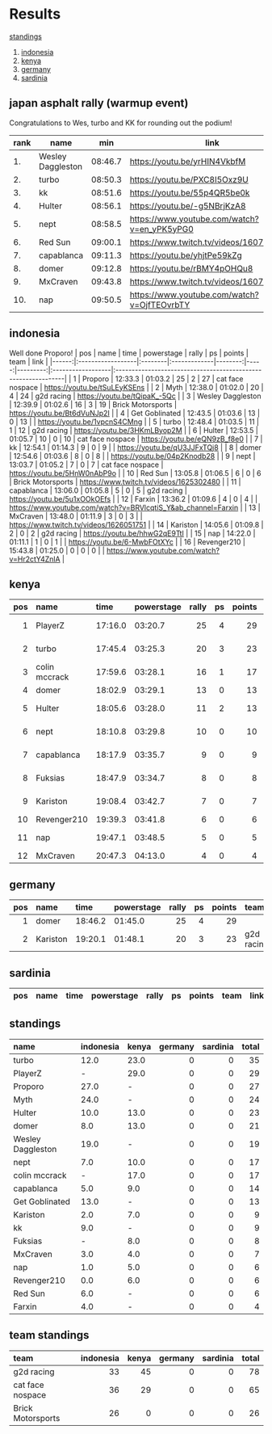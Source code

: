 
# Results

[standings](https://github.com/xlsrln/cat/edit/main/results.md#standings)

1. [indonesia](https://github.com/xlsrln/cat/edit/main/results.md#indonesia)
2. [kenya](https://github.com/xlsrln/cat/edit/main/results.md#kenya)
3. [germany](https://github.com/xlsrln/cat/edit/main/results.md#germany)
4. [sardinia](https://github.com/xlsrln/cat/edit/main/results.md#sardinia)

## japan asphalt rally (warmup event)

Congratulations to Wes, turbo and KK for rounding out the podium!

| rank | name              | min     | link                                         |
| ---- | ----------------- | ------- | -------------------------------------------- |
| 1.   | Wesley Daggleston | 08:46.7 | https://youtu.be/yrHIN4VkbfM                 |
| 2.   | turbo             | 08:50.3 | https://youtu.be/PXC8I5Oxz9U                 |
| 3.   | kk                | 08:51.6 | https://youtu.be/55p4QR5be0k                 |
| 4.   | Hulter            | 08:56.1 | https://youtu.be/-g5NBrjKzA8                 |
| 5.   | nept              | 08:58.5 | https://www.youtube.com/watch?v=en_yPK5yPG0 |
| 6.   | Red Sun           | 09:00.1 | https://www.twitch.tv/videos/1607608745      |
| 7.   | capablanca	   | 09:11.3 | https://youtu.be/yhjtPe59kZg
| 8.   | domer             | 09:12.8 | https://youtu.be/rBMY4pOHQu8                 |
| 9.   | MxCraven          | 09:43.8 | https://www.twitch.tv/videos/1607365265      |
|10.   | nap               | 09:50.5 | https://www.youtube.com/watch?v=OjfTEOvrbTY  |

## indonesia
Well done Proporo!
|   pos | name              | time    | powerstage   |   rally |   ps |   points | team              | link                                                          |
|------:|:------------------|:--------|:-------------|--------:|-----:|---------:|:------------------|:--------------------------------------------------------------|
|     1 | Proporo           | 12:33.3 | 01:03.2      |      25 |    2 |       27 | cat face nospace  | https://youtu.be/tSuLEyKSEns                                  |
|     2 | Myth              | 12:38.0 | 01:02.0      |      20 |    4 |       24 | g2d racing        | https://youtu.be/tQipaK_-5Qc                                  |
|     3 | Wesley Daggleston | 12:39.9 | 01:02.6      |      16 |    3 |       19 | Brick Motorsports | https://youtu.be/Bt6dVuNJp2I                                  |
|     4 | Get Goblinated    | 12:43.5 | 01:03.6      |      13 |    0 |       13 |                   | https://youtu.be/1vpcnS4CMng                                  |
|     5 | turbo             | 12:48.4 | 01:03.5      |      11 |    1 |       12 | g2d racing        | https://youtu.be/3HKmLByop2M                                  |
|     6 | Hulter            | 12:53.5 | 01:05.7      |      10 |    0 |       10 | cat face nospace  | https://youtu.be/eQN9zB_f8e0                                  |
|     7 | kk                | 12:54.1 | 01:14.3      |       9 |    0 |        9 |                   | https://youtu.be/qU3JJFxTQj8                                  |
|     8 | domer             | 12:54.6 | 01:03.6      |       8 |    0 |        8 |                   | https://youtu.be/04p2Knodb28                                  |
|     9 | nept              | 13:03.7 | 01:05.2      |       7 |    0 |        7 | cat face nospace  | https://youtu.be/5HnW0nAbP9o                                  |
|    10 | Red Sun           | 13:05.8 | 01:06.5      |       6 |    0 |        6 | Brick Motorsports | https://www.twitch.tv/videos/1625302480                       |
|    11 | capablanca        | 13:06.0 | 01:05.8      |       5 |    0 |        5 | g2d racing        | https://youtu.be/5u1xOOkOEfs                                  |
|    12 | Farxin            | 13:36.2 | 01:09.6      |       4 |    0 |        4 |                   | https://www.youtube.com/watch?v=BRVlcqtiS_Y&ab_channel=Farxin |
|    13 | MxCraven          | 13:48.0 | 01:11.9      |       3 |    0 |        3 |                   | https://www.twitch.tv/videos/1626051751                       |
|    14 | Kariston          | 14:05.6 | 01:09.8      |       2 |    0 |        2 | g2d racing        | https://youtu.be/hhwG2qE9TtI                                  |
|    15 | nap               | 14:22.0 | 01:11.1      |       1 |    0 |        1 |                   | https://youtu.be/6-MwbFOtXYc                                  |
|    16 | Revenger210       | 15:43.8 | 01:25.0      |       0 |    0 |        0 |                   | https://www.youtube.com/watch?v=Hr2ctY4ZnlA                   |
## kenya

|   pos | name          | time    | powerstage   |   rally |   ps |   points | team             | link                                                           |
|------:|:--------------|:--------|:-------------|--------:|-----:|---------:|:-----------------|:---------------------------------------------------------------|
|     1 | PlayerZ       | 17:16.0 | 03:20.7      |      25 |    4 |       29 | g2d racing       | https://youtu.be/s8S5dyTnNpc                                   |
|     2 | turbo         | 17:45.4 | 03:25.3      |      20 |    3 |       23 | g2d racing       | https://youtu.be/6bVu7oTrAZw                                   |
|     3 | colin mccrack | 17:59.6 | 03:28.1      |      16 |    1 |       17 | g2d racing       | https://www.youtube.com/watch?v=l2Ee3kN6a68                    |
|     4 | domer         | 18:02.9 | 03:29.1      |      13 |    0 |       13 |                  | https://youtu.be/URIfE1vL-jg                                   |
|     5 | Hulter        | 18:05.6 | 03:28.0      |      11 |    2 |       13 | cat face nospace | https://youtu.be/gq6DhNcpZBI                                   |
|     6 | nept          | 18:10.8 | 03:29.8      |      10 |    0 |       10 | cat face nospace | https://youtu.be/M4o2sSYBvZA                                   |
|     7 | capablanca    | 18:17.9 | 03:35.7      |       9 |    0 |        9 | g2d racing       | https://youtu.be/4JeB7fbzCcU                                   |
|     8 | Fuksias       | 18:47.9 | 03:34.7      |       8 |    0 |        8 |                  | https://www.youtube.com/watch?v=E4qFigjDs0o&ab_channel=Fuksias |
|     9 | Kariston      | 19:08.4 | 03:42.7      |       7 |    0 |        7 | g2d racing       | https://youtu.be/Pzj3KO2ei70                                   |
|    10 | Revenger210   | 19:39.3 | 03:41.8      |       6 |    0 |        6 |                  | https://youtu.be/sx25UhSl3wI                                   |
|    11 | nap           | 19:47.1 | 03:48.5      |       5 |    0 |        5 |                  | https://www.youtube.com/watch?v=GraQJSZkVI0                    |
|    12 | MxCraven      | 20:47.3 | 04:13.0      |       4 |    0 |        4 |                  | https://www.twitch.tv/videos/1635003671                        |
## germany

|   pos | name     | time    | powerstage   |   rally |   ps |   points | team       | link                                        |
|------:|:---------|:--------|:-------------|--------:|-----:|---------:|:-----------|:--------------------------------------------|
|     1 | domer    | 18:46.2 | 01:45.0      |      25 |    4 |       29 |            | https://youtu.be/JnGVx8PXmfA                |
|     2 | Kariston | 19:20.1 | 01:48.1      |      20 |    3 |       23 | g2d racing | https://www.youtube.com/watch?v=5yLjyDsE6HM |
## sardinia

| pos   | name   | time   | powerstage   | rally   | ps   | points   | team   | link   |
|-------|--------|--------|--------------|---------|------|----------|--------|--------|
## standings
| name              | indonesia   | kenya   |   germany |   sardinia |   total |
|:------------------|:------------|:--------|----------:|-----------:|--------:|
| turbo             | 12.0        | 23.0    |         0 |          0 |      35 |
| PlayerZ           | -           | 29.0    |         0 |          0 |      29 |
| Proporo           | 27.0        | -       |         0 |          0 |      27 |
| Myth              | 24.0        | -       |         0 |          0 |      24 |
| Hulter            | 10.0        | 13.0    |         0 |          0 |      23 |
| domer             | 8.0         | 13.0    |         0 |          0 |      21 |
| Wesley Daggleston | 19.0        | -       |         0 |          0 |      19 |
| nept              | 7.0         | 10.0    |         0 |          0 |      17 |
| colin mccrack     | -           | 17.0    |         0 |          0 |      17 |
| capablanca        | 5.0         | 9.0     |         0 |          0 |      14 |
| Get Goblinated    | 13.0        | -       |         0 |          0 |      13 |
| Kariston          | 2.0         | 7.0     |         0 |          0 |       9 |
| kk                | 9.0         | -       |         0 |          0 |       9 |
| Fuksias           | -           | 8.0     |         0 |          0 |       8 |
| MxCraven          | 3.0         | 4.0     |         0 |          0 |       7 |
| nap               | 1.0         | 5.0     |         0 |          0 |       6 |
| Revenger210       | 0.0         | 6.0     |         0 |          0 |       6 |
| Red Sun           | 6.0         | -       |         0 |          0 |       6 |
| Farxin            | 4.0         | -       |         0 |          0 |       4 |
## team standings
| team              |   indonesia |   kenya |   germany |   sardinia |   total |
|:------------------|------------:|--------:|----------:|-----------:|--------:|
| g2d racing        |          33 |      45 |         0 |          0 |      78 |
| cat face nospace  |          36 |      29 |         0 |          0 |      65 |
| Brick Motorsports |          26 |       0 |         0 |          0 |      26 |

